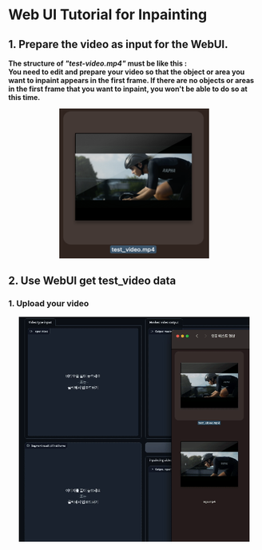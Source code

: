 # Web UI Tutorial for Inpainting

## 1. Prepare the video as input for the WebUI.
**The structure of _"test-video.mp4"_ must be like this : </br>
You need to edit and prepare your video so that the object or area you want to inpaint appears in the first frame.
If there are no objects or areas in the first frame that you want to inpaint, you won't be able to do so at this time.**

<p align="center"><img src="./img/capture_test_video.png"
 width = "300" height = "300" alt="test-video.mp4"/> </p>


## 2. Use WebUI get test_video data
### 1. Upload your video

 <p align="center"><img src="./img/first frame load.gif" alt="first frame load"/> </p>

